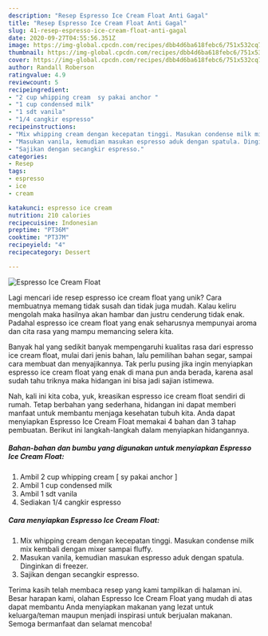 ```yaml
---
description: "Resep Espresso Ice Cream Float Anti Gagal"
title: "Resep Espresso Ice Cream Float Anti Gagal"
slug: 41-resep-espresso-ice-cream-float-anti-gagal
date: 2020-09-27T04:55:56.351Z
image: https://img-global.cpcdn.com/recipes/dbb4d6ba618febc6/751x532cq70/espresso-ice-cream-float-foto-resep-utama.jpg
thumbnail: https://img-global.cpcdn.com/recipes/dbb4d6ba618febc6/751x532cq70/espresso-ice-cream-float-foto-resep-utama.jpg
cover: https://img-global.cpcdn.com/recipes/dbb4d6ba618febc6/751x532cq70/espresso-ice-cream-float-foto-resep-utama.jpg
author: Randall Roberson
ratingvalue: 4.9
reviewcount: 5
recipeingredient:
- "2 cup whipping cream  sy pakai anchor "
- "1 cup condensed milk"
- "1 sdt vanila"
- "1/4 cangkir espresso"
recipeinstructions:
- "Mix whipping cream dengan kecepatan tinggi. Masukan condense milk mix kembali dengan mixer sampai fluffy."
- "Masukan vanila, kemudian masukan espresso aduk dengan spatula. Dinginkan di freezer."
- "Sajikan dengan secangkir espresso."
categories:
- Resep
tags:
- espresso
- ice
- cream

katakunci: espresso ice cream 
nutrition: 210 calories
recipecuisine: Indonesian
preptime: "PT36M"
cooktime: "PT37M"
recipeyield: "4"
recipecategory: Dessert

---
```



![Espresso Ice Cream Float](https://img-global.cpcdn.com/recipes/dbb4d6ba618febc6/751x532cq70/espresso-ice-cream-float-foto-resep-utama.jpg)

Lagi mencari ide resep espresso ice cream float yang unik? Cara membuatnya memang tidak susah dan tidak juga mudah. Kalau keliru mengolah maka hasilnya akan hambar dan justru cenderung tidak enak. Padahal espresso ice cream float yang enak seharusnya mempunyai aroma dan cita rasa yang mampu memancing selera kita.

Banyak hal yang sedikit banyak mempengaruhi kualitas rasa dari espresso ice cream float, mulai dari jenis bahan, lalu pemilihan bahan segar, sampai cara membuat dan menyajikannya. Tak perlu pusing jika ingin menyiapkan espresso ice cream float yang enak di mana pun anda berada, karena asal sudah tahu triknya maka hidangan ini bisa jadi sajian istimewa.




Nah, kali ini kita coba, yuk, kreasikan espresso ice cream float sendiri di rumah. Tetap berbahan yang sederhana, hidangan ini dapat memberi manfaat untuk membantu menjaga kesehatan tubuh kita. Anda dapat menyiapkan Espresso Ice Cream Float memakai 4 bahan dan 3 tahap pembuatan. Berikut ini langkah-langkah dalam menyiapkan hidangannya.

<!--inarticleads1-->

##### Bahan-bahan dan bumbu yang digunakan untuk menyiapkan Espresso Ice Cream Float:

1. Ambil 2 cup whipping cream [ sy pakai anchor ]
1. Ambil 1 cup condensed milk
1. Ambil 1 sdt vanila
1. Sediakan 1/4 cangkir espresso




<!--inarticleads2-->

##### Cara menyiapkan Espresso Ice Cream Float:

1. Mix whipping cream dengan kecepatan tinggi. Masukan condense milk mix kembali dengan mixer sampai fluffy.
1. Masukan vanila, kemudian masukan espresso aduk dengan spatula. Dinginkan di freezer.
1. Sajikan dengan secangkir espresso.




Terima kasih telah membaca resep yang kami tampilkan di halaman ini. Besar harapan kami, olahan Espresso Ice Cream Float yang mudah di atas dapat membantu Anda menyiapkan makanan yang lezat untuk keluarga/teman maupun menjadi inspirasi untuk berjualan makanan. Semoga bermanfaat dan selamat mencoba!
